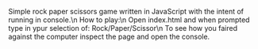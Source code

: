 Simple rock paper scissors game written in JavaScript with the intent of running in console.\n
How to play:\n
Open index.html and when prompted type in ypur selection of: Rock/Paper/Scissor\n
To see how you faired against the computer inspect the page and open the console.